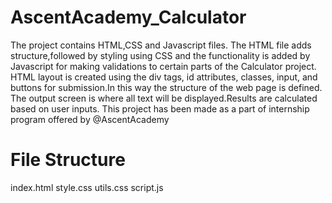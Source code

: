 # AscentAcademy_Calculator 
The project contains HTML,CSS and Javascript files. The HTML file adds structure,followed by styling using CSS and the functionality is added by Javascript for making validations to certain parts of the Calculator project.
HTML layout is created using the div tags, id attributes, classes, input, and buttons for submission.In this way the structure of the web page is defined.
The output screen is where all text will be displayed.Results are calculated based on user inputs.
This project has been made as a part of internship program offered by 
@AscentAcademy

# File Structure
index.html
style.css
utils.css
script.js
